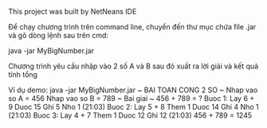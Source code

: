 

This project was built by NetNeans IDE

Để chạy chương trình trên command line, chuyển đến thư mục chứa file .jar và gõ dòng lệnh sau trên cmd:

java -jar MyBigNumber.jar

Chương trình yêu cầu nhập vào 2 số A và B sau đó xuất ra lời giải và kết quả tính tổng

Ví dụ demo:
java -jar MyBigNumber.jar
			~ BAI TOAN CONG 2 SO ~
Nhap vao so A = 456
Nhap vao so B = 789
			   ~ Bai giai ~
456 + 789 = ?
Buoc 1: Lay 6 + 9	 	 Duoc 15 Ghi 5  Nho 1	(21:03)
Buoc 2: Lay 5 + 8 Them 1 Duoc 14 Ghi 4  Nho 1	(21:03)
Buoc 3: Lay 4 + 7 Them 1 Duoc 12 Ghi 12			(21:03)
456 + 789 = 1245
    

